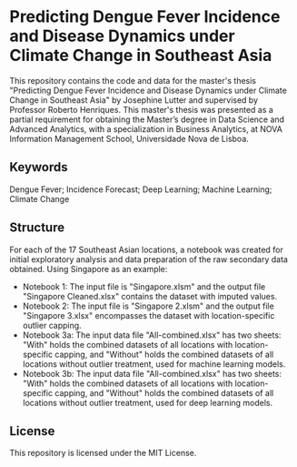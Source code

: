 # Predicting Dengue Fever Incidence and Disease Dynamics under Climate Change in Southeast Asia
This repository contains the code and data for the master's thesis "Predicting Dengue Fever Incidence and Disease Dynamics under Climate Change in Southeast Asia" by Josephine Lutter and supervised by Professor Roberto Henriques. This master's thesis was presented as a partial requirement for obtaining the Master’s degree in Data Science and Advanced Analytics, with a specialization in Business Analytics, at NOVA Information Management School, Universidade Nova de Lisboa.

## Keywords
Dengue Fever; Incidence Forecast; Deep Learning; Machine Learning; Climate Change

## Structure
For each of the 17 Southeast Asian locations, a notebook was created for initial exploratory analysis and data preparation of the raw secondary data obtained. Using Singapore as an example:

- Notebook 1: The input file is "Singapore.xlsm" and the output file "Singapore Cleaned.xlsx" contains the dataset with imputed values.
- Notebook 2: The input file is "Singapore 2.xlsm" and the output file "Singapore 3.xlsx" encompasses the dataset with location-specific outlier capping.
- Notebook 3a: The input data file "All-combined.xlsx" has two sheets: "With" holds the combined datasets of all locations with location-specific capping, and "Without" holds the combined datasets of all locations without outlier treatment, used for machine learning models.
- Notebook 3b: The input data file "All-combined.xlsx" has two sheets: "With" holds the combined datasets of all locations with location-specific capping, and "Without" holds the combined datasets of all locations without outlier treatment, used for deep learning models.

## License
This repository is licensed under the MIT License.
